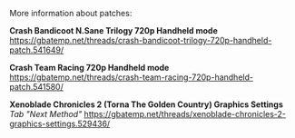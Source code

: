 More information about patches:

**Crash Bandicoot N.Sane Trilogy 720p Handheld mode**
https://gbatemp.net/threads/crash-bandicoot-trilogy-720p-handheld-patch.541649/

**Crash Team Racing 720p Handheld mode**
https://gbatemp.net/threads/crash-team-racing-720p-handheld-patch.541580/

**Xenoblade Chronicles 2 (Torna The Golden Country) Graphics Settings**
_Tab "Next Method"_
https://gbatemp.net/threads/xenoblade-chronicles-2-graphics-settings.529436/
